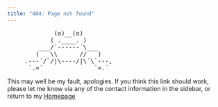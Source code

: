 ```yaml
---
title: "404: Page not found"
---
```

<figure aria-label="ASCII art of a frog">
<pre role="img" style="overflow-x: auto;">
        (o)__(o)
       ( .____. )
    ___/`------´\___
   (   \\      //   )
.---´/`/|\----/|\´\`---,
 `.=´              `=.´
</pre>
</figure>

This may well be my fault, apologies. If you think this link should work, please let me know via any of the contact information in the sidebar, or return to my [Homepage](https://nichobi.com)
